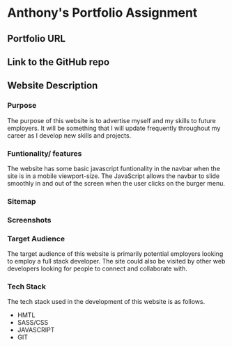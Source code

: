 # Anthony's Portfolio Assignment

## Portfolio URL

## Link to the GitHub repo

## Website Description
### Purpose 
The purpose of this website is to advertise myself and my skills to future employers. It will be something that I will update frequently throughout my career as I develop new skills and projects.

### Funtionality/ features
The website has some basic javascript funtionality in the navbar when the site is in a mobile viewport-size. The JavaScript allows the navbar to slide smoothly in and out of the screen when the user clicks on the burger menu.

### Sitemap
 
### Screenshots

### Target Audience
The target audience of this website is primarily potential employers looking to employ a full stack developer. The site could also be visited by other web developers looking for people to connect and collaborate with.

### Tech Stack
The tech stack used in the development of this website is as follows.
- HMTL
- SASS/CSS
- JAVASCRIPT
- GIT

